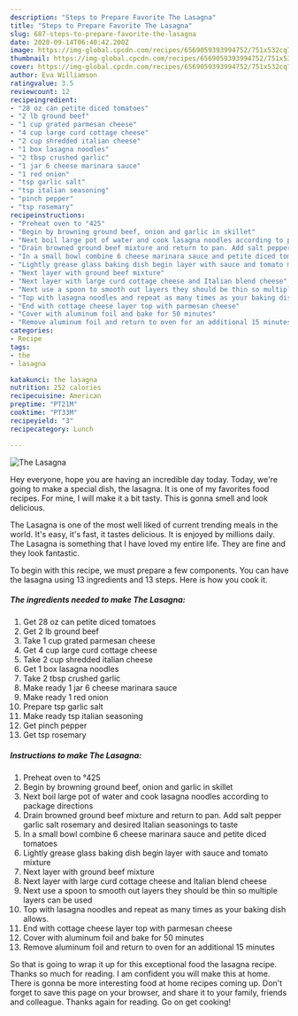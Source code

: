 ```yaml
---
description: "Steps to Prepare Favorite The Lasagna"
title: "Steps to Prepare Favorite The Lasagna"
slug: 687-steps-to-prepare-favorite-the-lasagna
date: 2020-09-14T06:40:42.200Z
image: https://img-global.cpcdn.com/recipes/6569059393994752/751x532cq70/the-lasagna-recipe-main-photo.jpg
thumbnail: https://img-global.cpcdn.com/recipes/6569059393994752/751x532cq70/the-lasagna-recipe-main-photo.jpg
cover: https://img-global.cpcdn.com/recipes/6569059393994752/751x532cq70/the-lasagna-recipe-main-photo.jpg
author: Eva Williamson
ratingvalue: 3.5
reviewcount: 12
recipeingredient:
- "28 oz can petite diced tomatoes"
- "2 lb ground beef"
- "1 cup grated parmesan cheese"
- "4 cup large curd cottage cheese"
- "2 cup shredded italian cheese"
- "1 box lasagna noodles"
- "2 tbsp crushed garlic"
- "1 jar 6 cheese marinara sauce"
- "1 red onion"
- "tsp garlic salt"
- "tsp italian seasoning"
- "pinch pepper"
- "tsp rosemary"
recipeinstructions:
- "Preheat oven to °425"
- "Begin by browning ground beef, onion and garlic in skillet"
- "Next boil large pot of water and cook lasagna noodles according to package directions"
- "Drain browned ground beef mixture and return to pan. Add salt pepper garlic salt rosemary and desired Italian seasonings to taste"
- "In a small bowl combine 6 cheese marinara sauce and petite diced tomatoes"
- "Lightly grease glass baking dish begin layer with sauce and tomato mixture"
- "Next layer with ground beef mixture"
- "Next layer with large curd cottage cheese and Italian blend cheese"
- "Next use a spoon to smooth out layers they should be thin so multiple layers can be used"
- "Top with lasagna noodles and repeat as many times as your baking dish allows."
- "End with cottage cheese layer top with parmesan cheese"
- "Cover with aluminum foil and bake for 50 minutes"
- "Remove aluminum foil and return to oven for an additional 15 minutes"
categories:
- Recipe
tags:
- the
- lasagna

katakunci: the lasagna 
nutrition: 252 calories
recipecuisine: American
preptime: "PT21M"
cooktime: "PT33M"
recipeyield: "3"
recipecategory: Lunch

---
```



![The Lasagna](https://img-global.cpcdn.com/recipes/6569059393994752/751x532cq70/the-lasagna-recipe-main-photo.jpg)

Hey everyone, hope you are having an incredible day today. Today, we're going to make a special dish, the lasagna. It is one of my favorites food recipes. For mine, I will make it a bit tasty. This is gonna smell and look delicious.

The Lasagna is one of the most well liked of current trending meals in the world. It's easy, it's fast, it tastes delicious. It is enjoyed by millions daily. The Lasagna is something that I have loved my entire life. They are fine and they look fantastic.




To begin with this recipe, we must prepare a few components. You can have the lasagna using 13 ingredients and 13 steps. Here is how you cook it.

<!--inarticleads1-->

##### The ingredients needed to make The Lasagna:

1. Get 28 oz can petite diced tomatoes
1. Get 2 lb ground beef
1. Take 1 cup grated parmesan cheese
1. Get 4 cup large curd cottage cheese
1. Take 2 cup shredded italian cheese
1. Get 1 box lasagna noodles
1. Take 2 tbsp crushed garlic
1. Make ready 1 jar 6 cheese marinara sauce
1. Make ready 1 red onion
1. Prepare tsp garlic salt
1. Make ready tsp italian seasoning
1. Get pinch pepper
1. Get tsp rosemary




<!--inarticleads2-->

##### Instructions to make The Lasagna:

1. Preheat oven to °425
1. Begin by browning ground beef, onion and garlic in skillet
1. Next boil large pot of water and cook lasagna noodles according to package directions
1. Drain browned ground beef mixture and return to pan. Add salt pepper garlic salt rosemary and desired Italian seasonings to taste
1. In a small bowl combine 6 cheese marinara sauce and petite diced tomatoes
1. Lightly grease glass baking dish begin layer with sauce and tomato mixture
1. Next layer with ground beef mixture
1. Next layer with large curd cottage cheese and Italian blend cheese
1. Next use a spoon to smooth out layers they should be thin so multiple layers can be used
1. Top with lasagna noodles and repeat as many times as your baking dish allows.
1. End with cottage cheese layer top with parmesan cheese
1. Cover with aluminum foil and bake for 50 minutes
1. Remove aluminum foil and return to oven for an additional 15 minutes




So that is going to wrap it up for this exceptional food the lasagna recipe. Thanks so much for reading. I am confident you will make this at home. There is gonna be more interesting food at home recipes coming up. Don't forget to save this page on your browser, and share it to your family, friends and colleague. Thanks again for reading. Go on get cooking!
